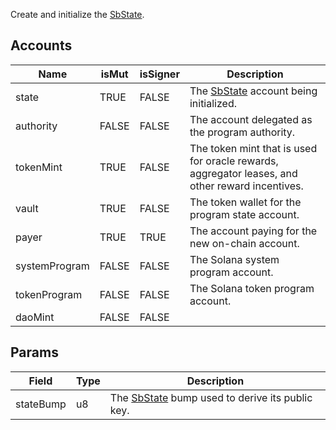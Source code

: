 Create and initialize the [SbState](/idl/accounts/SbState).

## Accounts
|Name|isMut|isSigner|Description|
|--|--|--|--|
| state | TRUE | FALSE | The [SbState](/idl/accounts/SbState) account being initialized. | 
| authority | FALSE | FALSE | The account delegated as the program authority. | 
| tokenMint | TRUE | FALSE | The token mint that is used for oracle rewards, aggregator leases, and other reward incentives. | 
| vault | TRUE | FALSE | The token wallet for the program state account. | 
| payer | TRUE | TRUE | The account paying for the new on-chain account. | 
| systemProgram | FALSE | FALSE | The Solana system program account. | 
| tokenProgram | FALSE | FALSE | The Solana token program account. | 
| daoMint | FALSE | FALSE |  | 
## Params
|Field|Type|Description|
|--|--|--|
| stateBump |  u8 | The [SbState](/idl/accounts/SbState) bump used to derive its public key. |
